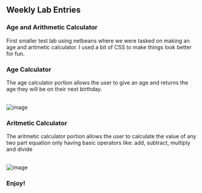 ## Weekly Lab Entries

<h3>Age and Arithmetic Calculator</h3>

First smaller test lab using netbeans where we were tasked on making an age and aritmetic calculator. I used a bit of CSS to make things look better for fun.

<h3>Age Calculator</h3>
The age calculator portion allows the user to give an age and returns the age they will be on their next birthday.<br></br>


![image](https://user-images.githubusercontent.com/76502588/120089546-c2d22700-c0b8-11eb-8824-b87ed914e231.png)


<h3>Aritmetic Calculator</h3>
The aritmetic calculator portion allows the user to calculate the value of any two part equation only having basic operators like: add, subtract, multiply and divide<br></br>


![image](https://user-images.githubusercontent.com/76502588/120089552-d9787e00-c0b8-11eb-9108-7501be42e3f3.png)

<h3>Enjoy!</h3>
